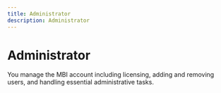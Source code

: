 ```yaml
---
title: Administrator
description: Administrator
---
```

# Administrator

You manage the MBI account including licensing, adding and removing users, and handling essential administrative tasks.
